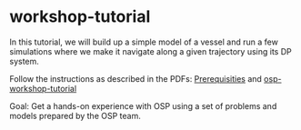 # workshop-tutorial
In this tutorial, we will build up a simple model of a vessel and run a few simulations where we make it navigate along a given trajectory using its DP system.

Follow the instructions as described in the PDFs: [Prerequisities](https://github.com/open-simulation-platform/workshop-tutorial/blob/main/Prerequisities%20-%20please%20prepare%20BEFORE%20the%20workshop.pdf) and [osp-workshop-tutorial](https://github.com/open-simulation-platform/workshop-tutorial/blob/main/osp-workshop-tutorial.pdf)

Goal: Get a hands-on experience with OSP using a set of problems and models prepared by the OSP team.
